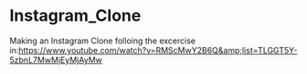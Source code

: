 # Instagram_Clone
Making an Instagram Clone folloing the excercise in:https://www.youtube.com/watch?v=RMScMwY2B6Q&amp;list=TLGGT5Y-5zbnL7MwMjEyMjAyMw
